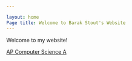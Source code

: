 ```yaml
---

layout: home
Page title: Welcome to Barak Stout's Website
---
```


Welcome to my website!

[AP Computer Science A](APCompSciA/index.md)
